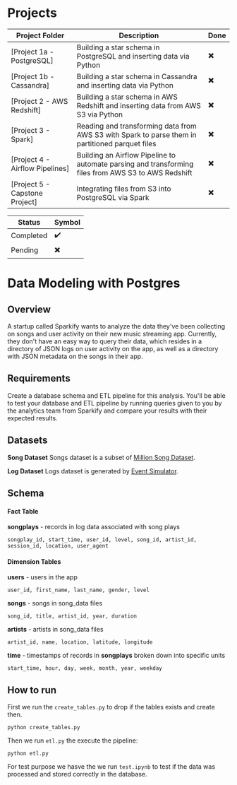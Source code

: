 
# Projects

Project Folder | Description | Done
------------ | ------------- | -------------
[Project 1a - PostgreSQL] | Building a star schema in PostgreSQL and inserting data via Python| :heavy_multiplication_x:
[Project 1b - Cassandra] | Building a star schema in Cassandra and inserting data via Python | :heavy_multiplication_x:
[Project 2 - AWS Redshift]| Building a star schema in AWS Redshift and inserting data from AWS S3 via Python | :heavy_multiplication_x:
[Project 3 - Spark]| Reading and transforming data from AWS S3 with Spark to parse them in partitioned parquet files | :heavy_multiplication_x:
[Project 4 - Airflow Pipelines]| Building an Airflow Pipeline to automate parsing and transforming files from AWS S3 to AWS Redshift | :heavy_multiplication_x:
[Project 5 - Capstone Project]| Integrating files from S3 into PostgreSQL via Spark | :heavy_multiplication_x:


Status | Symbol 
------------ | ------------- 
Completed |  :heavy_check_mark:
Pending | :heavy_multiplication_x:



# Data Modeling with Postgres

## **Overview**
A startup called Sparkify wants to analyze the data they've been collecting on songs and user activity on their new music streaming app. Currently, they don't have an easy way to query their data, which resides in a directory of JSON logs on user activity on the app, as well as a directory with JSON metadata on the songs in their app.

## **Requirements**
Create a database schema and ETL pipeline for this analysis. You'll be able to test your database and ETL pipeline by running queries given to you by the analytics team from Sparkify and compare your results with their expected results.

## **Datasets**
**Song Dataset**
Songs dataset is a subset of [Million Song Dataset](http://millionsongdataset.com/).

**Log Dataset**
Logs dataset is generated by [Event Simulator](https://github.com/Interana/eventsim).


## Schema

#### Fact Table 
**songplays** - records in log data associated with song plays

```
songplay_id, start_time, user_id, level, song_id, artist_id, session_id, location, user_agent
```

#### Dimension Tables
**users**  - users in the app
```
user_id, first_name, last_name, gender, level
```
**songs**  - songs in song_data files
```
song_id, title, artist_id, year, duration
```
**artists**  - artists in song_data files
```
artist_id, name, location, latitude, longitude
```
**time**  - timestamps of records in  **songplays**  broken down into specific units
```
start_time, hour, day, week, month, year, weekday
```


## How to run

First we run the ```create_tables.py``` to drop if the tables exists and create then. 
```
python create_tables.py 
```

Then we run ```etl.py``` the execute the pipeline:
```
python etl.py 
```

For test purpose we hasve the we run ```test.ipynb``` to test if the data was processed and stored correctly in the database.
